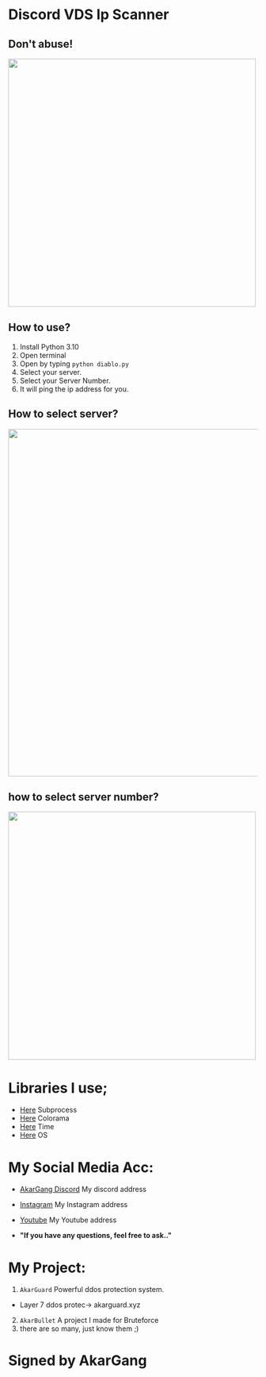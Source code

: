 # Discord VDS Ip Scanner
## Don't abuse!

<img src="https://cdn.discordapp.com/attachments/805191051316297759/895431920605872200/diabloakar.gif" width="500" />

## How to use?
1. Install Python 3.10
2. Open terminal
3. Open by typing `python diablo.py`
4. Select your server.
5. Select your Server Number.
6. It will ping the ip address for you.

## How to select server?

<img src="https://cdn.discordapp.com/attachments/805191051316297759/897531462423834694/unknown.png" width="700" />

## how to select server number?

<img src="https://cdn.discordapp.com/attachments/805191051316297759/897532774611828796/unknown.png" width="500" />

# Libraries I use;

- [Here](https://pypi.org/project/subprocess32/) Subprocess
- [Here](https://pypi.org/project/colorama/) Colorama
- [Here](https://pypi.org/project/time-tools/) Time
- [Here](https://pypi.org/project/os0/) OS

# My Social Media Acc:

- [AkarGang Discord](https://discord.gg/DDcXf472BF) My discord address
- [Instagram](https://github.com/YusufAkartr) My Instagram address
- [Youtube](https://github.com/BunyaminEfe) My Youtube address

-  **"If you have any questions, feel free to ask.."** 


# My Project:


1. `AkarGuard` Powerful ddos ​​protection system.
-  Layer 7 ddos protec-> akarguard.xyz

2. `AkarBullet` A project I made for Bruteforce
3. there are so many, just know them ;)


# Signed by AkarGang